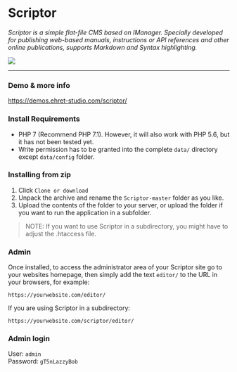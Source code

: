# Scriptor

_Scriptor is a simple flat-file CMS based on IManager. Specially developed for publishing web-based manuals, instructions or API references and other online publications, supports Markdown and Syntax highlighting._

![](https://demos.ehret-studio.com/scriptor/data/uploads/intro-scriptor800.jpg)

---

### Demo & more info
https://demos.ehret-studio.com/scriptor/

### Install Requirements
- PHP 7 (Recommend PHP 7.1). However, it will also work with PHP 5.6, but it has not been tested yet.
- Write permission has to be granted into the complete `data/` directory except `data/config` folder.

### Installing from zip
1. Click `Clone or download`
2. Unpack the archive and rename the `Scriptor-master` folder as you like.
3. Upload the contents of the folder to your server, or upload the folder if you want to run the application in a subfolder.

> NOTE: If you want to use Scriptor in a subdirectory, you might have to adjust the .htaccess file.

### Admin
Once installed, to access the administrator area of your Scriptor site go to your websites homepage, then simply add the text `editor/` to the URL in your browsers, for example: 
```
https://yourwebsite.com/editor/
```

If you are using Scriptor in a subdirectory: 
```
https://yourwebsite.com/scriptor/editor/
```

### Admin login  
User: `admin`   
Password: `gT5nLazzyBob`


